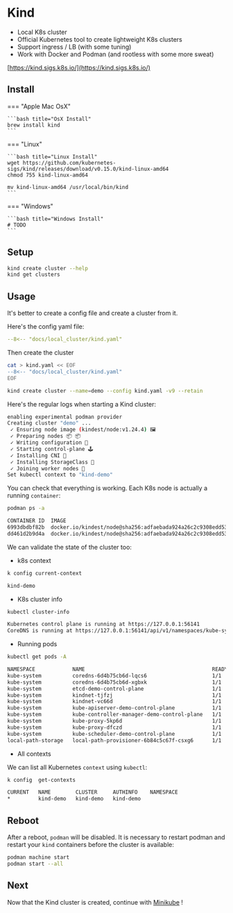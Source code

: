 # Kind

- Local K8s cluster
- Official Kubernetes tool to create lightweight K8s clusters
- Support ingress / LB (with some tuning)
- Work with Docker and Podman (and rootless with some more sweat)

[https://kind.sigs.k8s.io/](https://kind.sigs.k8s.io/)

## Install

=== "Apple Mac OsX"

    ```bash title="OsX Install"
    brew install kind
    ```

=== "Linux"

    ```bash title="Linux Install"
    wget https://github.com/kubernetes-sigs/kind/releases/download/v0.15.0/kind-linux-amd64
    chmod 755 kind-linux-amd64

    mv kind-linux-amd64 /usr/local/bin/kind
    ```

=== "Windows"

    ```bash title="Windows Install"
    # TODO
    ```

## Setup

```bash
kind create cluster --help
kind get clusters
```

## Usage

It's better to create a config file and create a cluster from it. 

Here's the config yaml file:

```yaml linenums="1" title="kind.yaml"
--8<-- "docs/local_cluster/kind.yaml"
```

Then create the cluster

```bash
cat > kind.yaml << EOF
--8<-- "docs/local_cluster/kind.yaml"
EOF

kind create cluster --name=demo --config kind.yaml -v9 --retain
```

Here's the regular logs when starting a Kind cluster:

```bash
enabling experimental podman provider
Creating cluster "demo" ...
 ✓ Ensuring node image (kindest/node:v1.24.4) 🖼
 ✓ Preparing nodes 📦 📦
 ✓ Writing configuration 📜
 ✓ Starting control-plane 🕹️
 ✓ Installing CNI 🔌
 ✓ Installing StorageClass 💾
 ✓ Joining worker nodes 🚜
Set kubectl context to "kind-demo"
```

You can check that everything is working. Each K8s node is actually a running `container`:

```bash
podman ps -a
```
```bash
CONTAINER ID  IMAGE                                                                                           COMMAND     CREATED        STATUS            PORTS                                        NAMES
6993dbdbf82b  docker.io/kindest/node@sha256:adfaebada924a26c2c9308edd53c6e33b3d4e453782c0063dc0028bdebaddf98              3 minutes ago  Up 3 minutes ago  127.0.0.1:55210->6443/tcp                    demo-control-plane
dd461d2b9d4a  docker.io/kindest/node@sha256:adfaebada924a26c2c9308edd53c6e33b3d4e453782c0063dc0028bdebaddf98              3 minutes ago  Up 3 minutes ago  0.0.0.0:3080->80/tcp, 0.0.0.0:3443->443/tcp  demo-worker
```

We can validate the state of the cluster too:

- k8s context

```bash
k config current-context
```
```bash
kind-demo
```

- K8s cluster info

```bash
kubectl cluster-info
```
```bash
Kubernetes control plane is running at https://127.0.0.1:56141
CoreDNS is running at https://127.0.0.1:56141/api/v1/namespaces/kube-system/services/kube-dns:dns/proxy
```

- Running pods

```bash
kubectl get pods -A
```
```bash
NAMESPACE            NAME                                         READY   STATUS    RESTARTS   AGE
kube-system          coredns-6d4b75cb6d-lqcs6                     1/1     Running   0          4m6s
kube-system          coredns-6d4b75cb6d-xgbxk                     1/1     Running   0          4m6s
kube-system          etcd-demo-control-plane                      1/1     Running   0          4m18s
kube-system          kindnet-tjfzj                                1/1     Running   0          4m6s
kube-system          kindnet-vc66d                                1/1     Running   0          4m1s
kube-system          kube-apiserver-demo-control-plane            1/1     Running   0          4m18s
kube-system          kube-controller-manager-demo-control-plane   1/1     Running   0          4m18s
kube-system          kube-proxy-5kp6d                             1/1     Running   0          4m6s
kube-system          kube-proxy-dfczd                             1/1     Running   0          4m1s
kube-system          kube-scheduler-demo-control-plane            1/1     Running   0          4m18s
local-path-storage   local-path-provisioner-6b84c5c67f-csxg6      1/1     Running   0          4m6s
```

- All contexts

We can list all Kubernetes `context` using `kubectl`:

```bash
k config  get-contexts
```
```bash
CURRENT   NAME        CLUSTER     AUTHINFO    NAMESPACE
*         kind-demo   kind-demo   kind-demo
```

## Reboot

After a reboot, `podman` will be disabled. It is necessary to restart podman and restart your `kind` containers before the cluster is available:

```bash
podman machine start
podman start --all
```

## Next

Now that the Kind cluster is created, continue with [Minikube](minikube.md) !